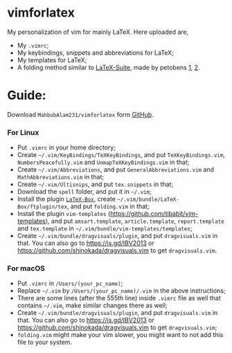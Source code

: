 # vimforlatex
My personalization of vim for mainly LaTeX.
Here uploaded are,
- My `.vimrc`;
- My keybindings, snippets and abbreviations for LaTeX;
- My templates for LaTeX;
- A folding method similar to  [LaTeX-Suite](https://github.com/vim-scripts/LaTeX-Suite-aka-Vim-LaTeX), made by petobens [1](https://tex.stackexchange.com/a/130826/154271), [2](https://github.com/petobens/dotfiles/blob/master/vim/ftplugin/tex/folding.vim).

# Guide:

Download `MahbubAlam231/vimforlatex` form [GitHub](https://github.com).

### For Linux

- Put `.vimrc` in your home directory;
- Create `~/.vim/KeyBindings/TeXKeyBindings`, and put `TeXKeyBindings.vim`, `NumbersPeacefully.vim` and `UnmapTeXKeyBindings.vim` in that;
- Create `~/.vim/Abbreviations`, and put `GeneralAbbreviations.vim` and `MathAbbreviations.vim` in that;
- Create `~/.vim/Ultisnips`, and put `tex.snippets` in that;
- Download the `spell` folder, and put it in `~/.vim`;
- Install the plugin [`LaTeX-Box`](https://github.com/LaTeX-Box-Team/LaTeX-Box), create `~/.vim/bundle/LaTeX-Box/ftplugin/tex`, and put `folding.vim` in that;
- Install the plugin `vim-templates` (https://github.com/tibabit/vim-templates), and put `amsart.template`, `article.template`, `report.template` and `tex.template` in `~/.vim/bundle/vim-templates/templates`;
- Create `~/.vim/bundle/dragvisuals/plugin`, and put `dragvisuals.vim` in that. You can also go to https://is.gd/IBV2013 or https://github.com/shinokada/dragvisuals.vim to get `dragvisuals.vim`.

### For macOS
- Put `.vimrc` in `/Users/(your_pc_name)`;
- Replace `~/.vim` by `/Users/(your_pc_name)/.vim` in the above instructions;
- There are some lines (after the 555th line) inside `.vimrc` file as well that contains `~/.vim`, make similar changes there as well;
- Create `~/.vim/bundle/dragvisuals/plugin`, and put `dragvisuals.vim` in that. You can also go to https://is.gd/IBV2013 or https://github.com/shinokada/dragvisuals.vim to get `dragvisuals.vim`;
- `folding.vim` might make your vim slower, you might want to not add this file to your system.
